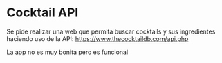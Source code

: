 # Cocktail API
Se pide realizar una web que permita buscar cocktails y sus ingredientes haciendo uso de la API: https://www.thecocktaildb.com/api.php

La app no es muy bonita pero es funcional
